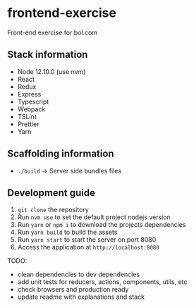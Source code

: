 # frontend-exercise

Front-end exercise for bol.com

## Stack information

- Node 12.10.0 (use nvm)
- React
- Redux
- Express
- Typescript
- Webpack
- TSLint
- Prettier
- Yarn

## Scaffolding information

- `./build` -> Server side bundles files

## Development guide

1. `git clone` the repository
2. Run `nvm use` to set the default project nodejs version
3. Run `yarn` or `npm i` to download the projects dependencies
4. Run `yarn build` to build the assets
5. Run `yarn start` to start the server on port 8080
6. Access the application at `http://localhost:8080`

TODO:

- clean dependencies to dev dependencies
- add unit tests for reducers, actions, components, utils, etc
- check browsers and production ready
- update readme with explanations and stack

